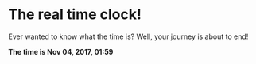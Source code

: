 # The real time clock!

Ever wanted to know what the time is? Well, your journey is about to end!

**The time is Nov 04, 2017, 01:59**